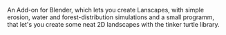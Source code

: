 An Add-on for Blender, which lets you create Lanscapes, with simple erosion, water and forest-distribution simulations and a small programm, that let's you create some neat 2D landscapes with the tinker turtle library.

